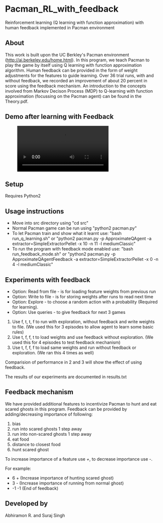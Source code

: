 # Pacman_RL_with_feedback
Reinforcement learning (Q learning with function approximation) with human feedback implemented in Pacman environment

## About
This work is built upon the UC Berkley's Pacman environment (http://ai.berkeley.edu/home.html).
In this program, we teach Pacman to play the game by itself using Q learning with function approximation algorithm. Human feedback can be provided in the form of weight adjustments for the features to guide learning. Over 36 trial runs, with and without feedback, we recorded an improvement of about 20 percent in score using the feedback mechanism. An introduction to the concepts involved from Markov Decison Process (MDP) to Q-learning with function approximation (focussing on the Pacman agent) can be found in the Theory.pdf.

## Demo after learning with Feedback

<figure class="video_container">
  <video controls="true" allowfullscreen="true">
    <source src="video/pacman.mp4" type="video/mp4">
  </video>
</figure>

## Setup
Requires Python2

## Usage instructions
* Move into src directory using "cd src"
* Normal Pacman game can be run using "python2 pacman.py"
* To let Pacman train and show what it learnt use: "bash run_q_learning.sh" or "python2 pacman.py -p ApproximateQAgent -a extractor=SimpleExtractorPellet -x 10 -n 11 -l mediumClassic"
* To run the program with feedback mode enabled use: "bash run_feedback_mode.sh" or "python2 pacman.py -p ApproximateQAgentFeedback -a extractor=SimpleExtractorPellet -x 0 -n 4 -l mediumClassic"


## Experiments with feedback

* Option: Read from file - is for loading feature weights from previous run
* Option: Write to file - is for storing weights after runs to read next time
* Option: Explore - to choose a random action with a probability (Required for learning).
* Option: Use queries - to give feedback for next 3 games

1. Use f, t, t, f to run with exploration, without feedback and write weights to file. (We used this for 3 episodes to allow agent to learn some basic rules)
2. Use t, f, f, t to load weights and use feedback without exploration. (We used this for 4 episodes to test feedback mechanism)
3. Use t, f, f, f to load same weights and run without feedback or exploration. (We ran this 4 times as well)

Comparision of performance in 2 and 3 will show the effect of using feedback.

The results of our experiments are documented in results.txt

## Feedback mechanism

We have provided additional features to incentivize Pacman to hunt and eat scared ghosts in this program.
Feedback can be provided by adding/decreasing importance of following:
1. bias
2. run into scared ghosts 1 step away
3. run into non-scared ghosts 1 step away
4. eat food
5. distance to closest food
6. hunt scared ghost

To increase importance of a feature use *+*, to decrease importance use *-*.

For example:  
* 6 + (Increase importance of hunting scared ghost)
* 3 - (Increase importance of running from normal ghost)
* -1 -1 (End of feedback)

## Developed by
Abhiramon R. and Suraj Singh